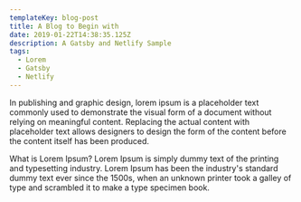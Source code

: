 ```yaml
---
templateKey: blog-post
title: A Blog to Begin with
date: 2019-01-22T14:38:35.125Z
description: A Gatsby and Netlify Sample
tags:
  - Lorem
  - Gatsby
  - Netlify
---
```

In publishing and graphic design, lorem ipsum is a placeholder text commonly used to demonstrate the visual form of a document without relying on meaningful content. Replacing the actual content with placeholder text allows designers to design the form of the content before the content itself has been produced.

What is Lorem Ipsum? Lorem Ipsum is simply dummy text of the printing and typesetting industry. Lorem Ipsum has been the industry's standard dummy text ever since the 1500s, when an unknown printer took a galley of type and scrambled it to make a type specimen book.
